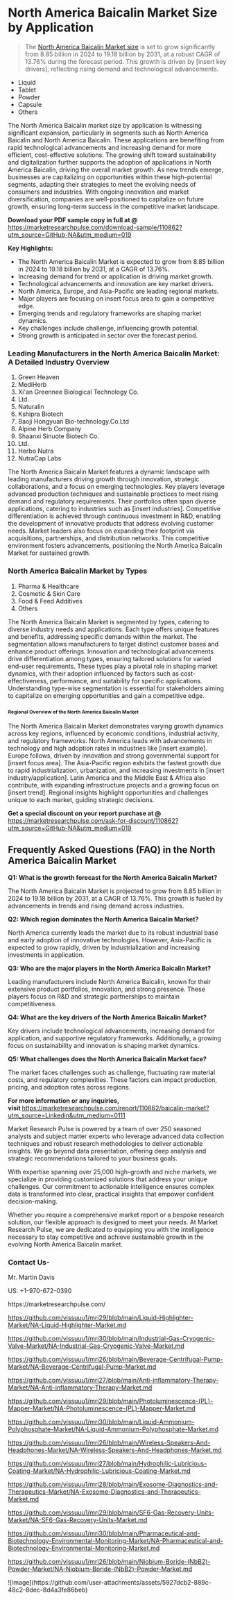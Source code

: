 <h1>North America Baicalin Market&nbsp;Size by Application</h1><blockquote><p>The <a href="https://marketresearchpulse.com/download-sample/110862?utm_source=GitHub-NA&amp;utm_medium=019">North America Baicalin Market size</a> is set to grow significantly from 8.85 billion in 2024 to 19.18 billion by 2031, at a robust CAGR of 13.76% during the forecast period. This growth is driven by [insert key drivers], reflecting rising demand and technological advancements.</p></blockquote><ul><li>Liquid<li> Tablet<li> Powder<li> Capsule<li> Others</li></ul><p>The North America Baicalin market size by application is witnessing significant expansion, particularly in segments such as North America Baicalin and North America Baicalin. These applications are benefiting from rapid technological advancements and increasing demand for more efficient, cost-effective solutions. The growing shift toward sustainability and digitalization further supports the adoption of applications in North America Baicalin, driving the overall market growth. As new trends emerge, businesses are capitalizing on opportunities within these high-potential segments, adapting their strategies to meet the evolving needs of consumers and industries. With ongoing innovation and market diversification, companies are well-positioned to capitalize on future growth, ensuring long-term success in the competitive market landscape.</p><p><strong>Download your PDF sample copy in full at @ </strong><a href="https://marketresearchpulse.com/download-sample/110862?utm_source=GitHub-NA&amp;utm_medium=019">https://marketresearchpulse.com/download-sample/110862?utm_source=GitHub-NA&amp;utm_medium=019</a></p><p><strong>Key Highlights: </strong></p><ul><li>The North America Baicalin Market is expected to grow from 8.85 billion in 2024 to 19.18 billion by 2031, at a CAGR of 13.76%.</li><li>Increasing demand for trend or application is driving market growth.</li><li>Technological advancements and innovation are key market drivers.</li><li>North America, Europe, and Asia-Pacific are leading regional markets.</li><li>Major players are focusing on insert focus area to gain a competitive edge.</li><li>Emerging trends and regulatory frameworks are shaping market dynamics.</li><li>Key challenges include challenge, influencing growth potential.</li><li>Strong growth is anticipated in sector over the forecast period.</li></ul><h3>Leading Manufacturers in the North America Baicalin Market: A Detailed Industry Overview</h3><ol><li>Green Heaven</li><li>MediHerb</li><li>Xi'an Greennee Biological Technology Co.</li><li>Ltd.</li><li>Naturalin</li><li>Kshipra Biotech</li><li>Baoji Hongyuan Bio-technology.Co.Ltd</li><li>Alpine Herb Company</li><li>Shaanxi Sinuote Biotech Co.</li><li>Ltd.</li><li>Herbo Nutra</li><li>NutraCap Labs</li></ol><div class="flex max-w-full flex-col flex-grow"><div class="min-h-8 text-message flex w-full flex-col items-end gap-2 whitespace-normal break-words [.text-message+&amp;]:mt-5" dir="auto" data-message-author-role="assistant" data-message-id="fd8432e4-4910-450d-b182-61b7bfb0a01f" data-message-model-slug="gpt-4o"><div class="flex w-full flex-col gap-1 empty:hidden first:pt-[3px]"><div class="markdown prose w-full break-words dark:prose-invert light"><p>The North America Baicalin Market features a dynamic landscape with leading manufacturers driving growth through innovation, strategic collaborations, and a focus on emerging technologies. Key players leverage advanced production techniques and sustainable practices to meet rising demand and regulatory requirements. Their portfolios often span diverse applications, catering to industries such as [insert industries]. Competitive differentiation is achieved through continuous investment in R&amp;D, enabling the development of innovative products that address evolving customer needs. Market leaders also focus on expanding their footprint via acquisitions, partnerships, and distribution networks. This competitive environment fosters advancements, positioning the North America Baicalin Market for sustained growth.</p></div></div></div></div><h3>North America Baicalin Market by Types</h3><ol><li>Pharma & Healthcare<li> Cosmetic & Skin Care<li> Food & Feed Additives<li> Others</li></ol><div class="flex max-w-full flex-col flex-grow"><div class="min-h-8 text-message flex w-full flex-col items-end gap-2 whitespace-normal break-words [.text-message+&amp;]:mt-5" dir="auto" data-message-author-role="assistant" data-message-id="084470be-0bb7-4664-bddf-5156b4f41249" data-message-model-slug="gpt-4o-mini"><div class="flex w-full flex-col gap-1 empty:hidden first:pt-[3px]"><div class="markdown prose w-full break-words dark:prose-invert light"><p>The North America Baicalin Market is segmented by types, catering to diverse industry needs and applications. Each type offers unique features and benefits, addressing specific demands within the market. The segmentation allows manufacturers to target distinct customer bases and enhance product offerings. Innovation and technological advancements drive differentiation among types, ensuring tailored solutions for varied end-user requirements. These types play a pivotal role in shaping market dynamics, with their adoption influenced by factors such as cost-effectiveness, performance, and suitability for specific applications. Understanding type-wise segmentation is essential for stakeholders aiming to capitalize on emerging opportunities and gain a competitive edge.</p></div></div></div></div><h3><span style="font-size: 11px;">Regional Overview of the North America Baicalin Market</span></h3><div class="flex max-w-full flex-col flex-grow"><div class="min-h-8 text-message flex w-full flex-col items-end gap-2 whitespace-normal break-words [.text-message+&amp;]:mt-5" dir="auto" data-message-author-role="assistant" data-message-id="e9038762-ce64-4e30-91c9-9bd413514231" data-message-model-slug="gpt-4o-mini"><div class="flex w-full flex-col gap-1 empty:hidden first:pt-[3px]"><div class="markdown prose w-full break-words dark:prose-invert light"><p>The North America Baicalin Market demonstrates varying growth dynamics across key regions, influenced by economic conditions, industrial activity, and regulatory frameworks. North America leads with advancements in technology and high adoption rates in industries like [insert example]. Europe follows, driven by innovation and strong governmental support for [insert focus area]. The Asia-Pacific region exhibits the fastest growth due to rapid industrialization, urbanization, and increasing investments in [insert industry/application]. Latin America and the Middle East &amp; Africa also contribute, with expanding infrastructure projects and a growing focus on [insert trend]. Regional insights highlight opportunities and challenges unique to each market, guiding strategic decisions.</p></div></div></div></div><p><strong>Get a special discount on your report purchase at @ </strong><a href="https://marketresearchpulse.com/ask-for-discount/110862?utm_source=GitHub-NA&amp;utm_medium=019">https://marketresearchpulse.com/ask-for-discount/110862?utm_source=GitHub-NA&amp;utm_medium=019</a></p><h2>Frequently Asked Questions (FAQ) in the North America Baicalin Market</h2><p><strong>Q1: What is the growth forecast for the North America Baicalin Market?</strong></p><p>The North America Baicalin Market is projected to grow from 8.85 billion in 2024 to 19.18 billion by 2031, at a CAGR of 13.76%. This growth is fueled by advancements in trends and rising demand across industries.</p><p><strong>Q2: Which region dominates the North America Baicalin Market?</strong></p><p>North America currently leads the market due to its robust industrial base and early adoption of innovative technologies. However, Asia-Pacific is expected to grow rapidly, driven by industrialization and increasing investments in application.</p><p><strong>Q3: Who are the major players in the North America Baicalin Market?</strong></p><p>Leading manufacturers include North America Baicalin, known for their extensive product portfolios, innovation, and strong presence. These players focus on R&amp;D and strategic partnerships to maintain competitiveness.</p><p><strong>Q4: What are the key drivers of the North America Baicalin Market?</strong></p><p>Key drivers include technological advancements, increasing demand for application, and supportive regulatory frameworks. Additionally, a growing focus on sustainability and innovation is shaping market dynamics.</p><p><strong>Q5: What challenges does the North America Baicalin Market face?</strong></p><p>The market faces challenges such as challenge, fluctuating raw material costs, and regulatory complexities. These factors can impact production, pricing, and adoption rates across regions.</p><p><strong>For more information or any inquiries, visit&nbsp;</strong><a href="https://marketresearchpulse.com/report/110862/baicalin-market?utm_source=Linkedin&utm_medium=0111">https://marketresearchpulse.com/report/110862/baicalin-market?utm_source=Linkedin&utm_medium=0111</a></p><p>Market Research Pulse is powered by a team of over 250 seasoned analysts and subject matter experts who leverage advanced data collection techniques and robust research methodologies to deliver actionable insights. We go beyond data presentation, offering deep analysis and strategic recommendations tailored to your business goals.</p><p>With expertise spanning over 25,000 high-growth and niche markets, we specialize in providing customized solutions that address your unique challenges. Our commitment to actionable intelligence ensures complex data is transformed into clear, practical insights that empower confident decision-making.</p><p>Whether you require a comprehensive market report or a bespoke research solution, our flexible approach is designed to meet your needs. At Market Research Pulse, we are dedicated to equipping you with the intelligence necessary to stay competitive and achieve sustainable growth in the evolving North America Baicalin market.</p><h3><strong>Contact Us-</strong></h3><p>Mr. Martin Davis</p><p>US: +1-970-672-0390</p><p>https://marketresearchpulse.com/</p><p><a href="https://github.com/vissuuu1/mri29/blob/main/Liquid-Highlighter-Market/NA-Liquid-Highlighter-Market.md">https://github.com/vissuuu1/mri29/blob/main/Liquid-Highlighter-Market/NA-Liquid-Highlighter-Market.md</a></p><p><a href="https://github.com/vissuuu1/mri30/blob/main/Industrial-Gas-Cryogenic-Valve-Market/NA-Industrial-Gas-Cryogenic-Valve-Market.md">https://github.com/vissuuu1/mri30/blob/main/Industrial-Gas-Cryogenic-Valve-Market/NA-Industrial-Gas-Cryogenic-Valve-Market.md</a></p><p><a href="https://github.com/vissuuu1/mri26/blob/main/Beverage-Centrifugal-Pump-Market/NA-Beverage-Centrifugal-Pump-Market.md">https://github.com/vissuuu1/mri26/blob/main/Beverage-Centrifugal-Pump-Market/NA-Beverage-Centrifugal-Pump-Market.md</a></p><p><a href="https://github.com/vissuuu1/mri27/blob/main/Anti-inflammatory-Therapy-Market/NA-Anti-inflammatory-Therapy-Market.md">https://github.com/vissuuu1/mri27/blob/main/Anti-inflammatory-Therapy-Market/NA-Anti-inflammatory-Therapy-Market.md</a></p><p><a href="https://github.com/vissuuu1/mri29/blob/main/Photoluminescence-(PL)-Mapper-Market/NA-Photoluminescence-(PL)-Mapper-Market.md">https://github.com/vissuuu1/mri29/blob/main/Photoluminescence-(PL)-Mapper-Market/NA-Photoluminescence-(PL)-Mapper-Market.md</a></p><p><a href="https://github.com/vissuuu1/mri30/blob/main/Liquid-Ammonium-Polyphosphate-Market/NA-Liquid-Ammonium-Polyphosphate-Market.md">https://github.com/vissuuu1/mri30/blob/main/Liquid-Ammonium-Polyphosphate-Market/NA-Liquid-Ammonium-Polyphosphate-Market.md</a></p><p><a href="https://github.com/vissuuu1/mri26/blob/main/Wireless-Speakers-And-Headphones-Market/NA-Wireless-Speakers-And-Headphones-Market.md">https://github.com/vissuuu1/mri26/blob/main/Wireless-Speakers-And-Headphones-Market/NA-Wireless-Speakers-And-Headphones-Market.md</a></p><p><a href="https://github.com/vissuuu1/mri27/blob/main/Hydrophilic-Lubricious-Coating-Market/NA-Hydrophilic-Lubricious-Coating-Market.md">https://github.com/vissuuu1/mri27/blob/main/Hydrophilic-Lubricious-Coating-Market/NA-Hydrophilic-Lubricious-Coating-Market.md</a></p><p><a href="https://github.com/vissuuu1/mri28/blob/main/Exosome-Diagnostics-and-Therapeutics-Market/NA-Exosome-Diagnostics-and-Therapeutics-Market.md">https://github.com/vissuuu1/mri28/blob/main/Exosome-Diagnostics-and-Therapeutics-Market/NA-Exosome-Diagnostics-and-Therapeutics-Market.md</a></p><p><a href="https://github.com/vissuuu1/mri29/blob/main/SF6-Gas-Recovery-Units-Market/NA-SF6-Gas-Recovery-Units-Market.md">https://github.com/vissuuu1/mri29/blob/main/SF6-Gas-Recovery-Units-Market/NA-SF6-Gas-Recovery-Units-Market.md</a></p><p><a href="https://github.com/vissuuu1/mri30/blob/main/Pharmaceutical-and-Biotechnology-Environmental-Monitoring-Market/NA-Pharmaceutical-and-Biotechnology-Environmental-Monitoring-Market.md">https://github.com/vissuuu1/mri30/blob/main/Pharmaceutical-and-Biotechnology-Environmental-Monitoring-Market/NA-Pharmaceutical-and-Biotechnology-Environmental-Monitoring-Market.md</a></p><p><a href="https://github.com/vissuuu1/mri26/blob/main/Niobium-Boride-(NbB2)-Powder-Market/NA-Niobium-Boride-(NbB2)-Powder-Market.md">https://github.com/vissuuu1/mri26/blob/main/Niobium-Boride-(NbB2)-Powder-Market/NA-Niobium-Boride-(NbB2)-Powder-Market.md</a></p>
![image](https://github.com/user-attachments/assets/5927dcb2-889c-48c2-8dec-8d4a3fe86beb)
